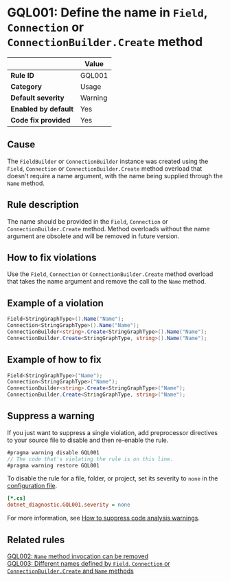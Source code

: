 # GQL001: Define the name in `Field`, `Connection` or `ConnectionBuilder.Create` method

|                        | Value   |
| ---------------------- | ------- |
| **Rule ID**            | GQL001  |
| **Category**           | Usage   |
| **Default severity**   | Warning |
| **Enabled by default** | Yes     |
| **Code fix provided**  | Yes     |

## Cause

The `FieldBuilder` or `ConnectionBuilder` instance was created using the
`Field`, `Connection` or `ConnectionBuilder.Create` method overload that doesn't
require a name argument, with the name being supplied through the `Name` method.

## Rule description

The name should be provided in the `Field`, `Connection` or
`ConnectionBuilder.Create` method. Method overloads without the name argument
are obsolete and will be removed in future version.

## How to fix violations

Use the `Field`, `Connection` or `ConnectionBuilder.Create` method overload that
takes the name argument and remove the call to the `Name` method.

## Example of a violation

```c#
Field<StringGraphType>().Name("Name");
Connection<StringGraphType>().Name("Name");
ConnectionBuilder<string>.Create<StringGraphType>().Name("Name");
ConnectionBuilder.Create<StringGraphType, string>().Name("Name");
```

## Example of how to fix

```c#
Field<StringGraphType>("Name");
Connection<StringGraphType>("Name");
ConnectionBuilder<string>.Create<StringGraphType>("Name");
ConnectionBuilder.Create<StringGraphType, string>("Name");
```

## Suppress a warning

If you just want to suppress a single violation, add preprocessor directives to
your source file to disable and then re-enable the rule.

```csharp
#pragma warning disable GQL001
// The code that's violating the rule is on this line.
#pragma warning restore GQL001
```

To disable the rule for a file, folder, or project, set its severity to `none`
in the
[configuration file](https://learn.microsoft.com/en-us/dotnet/fundamentals/code-analysis/configuration-files).

```ini
[*.cs]
dotnet_diagnostic.GQL001.severity = none
```

For more information, see
[How to suppress code analysis warnings](https://learn.microsoft.com/en-us/dotnet/fundamentals/code-analysis/suppress-warnings).

## Related rules

[GQL002: `Name` method invocation can be removed](/GQL002_NameMethodInvocationCanBeRemoved)  
[GQL003: Different names defined by `Field`, `Connection` or `ConnectionBuilder.Create` and `Name` methods](/GQL003_DifferentNamesDefinedByFieldAndNameMethods)
